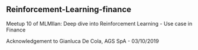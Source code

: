 ## Reinforcement-Learning-finance

Meetup 10 of MLMIlan: Deep dive into Reinforcement Learning - Use case in Finance

Acknowledgement to Gianluca De Cola, AGS SpA - 03/10/2019
